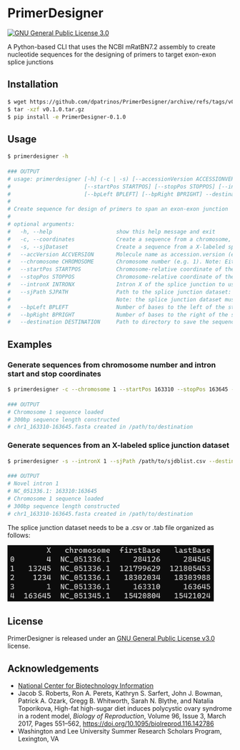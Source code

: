 
# PrimerDesigner
[![GNU General Public License 3.0](https://img.shields.io/badge/license-GPLv3-blue)](https://github.com/dpatrinos/PrimerDesigner/blob/main/LICENSE)

A Python-based CLI that uses the NCBI mRatBN7.2 assembly to create nucleotide sequences for the designing of primers to target exon-exon splice junctions

## Installation

```sh
$ wget https://github.com/dpatrinos/PrimerDesigner/archive/refs/tags/v0.1.0.tar.gz
$ tar -xzf v0.1.0.tar.gz
$ pip install -e PrimerDesigner-0.1.0
```

## Usage

```sh
$ primerdesigner -h

### OUTPUT
# usage: primerdesigner [-h] (-c | -s) [--accessionVersion ACCESSIONVERSION | --chromosome CHROMOSOME]
#                       [--startPos STARTPOS] [--stopPos STOPPOS] [--intronX INTRONX] [--sjPath SJPATH]
#                       [--bpLeft BPLEFT] [--bpRight BPRIGHT] --destination DESTINATION
# 
# Create sequence for design of primers to span an exon-exon junction
# 
# optional arguments:
#   -h, --help                    show this help message and exit
#   -c, --coordinates             Create a sequence from a chromosome, start position, and stop position
#   -s, --sjDataset               Create a sequence from a X-labeled splice junction dataset. See --sjPath for more information
#   --accVersion ACCVERSION       Molecule name as accession.version (e.g. NC_000001.11)
#   --chromosome CHROMOSOME       Chromosome number (e.g. 1). Note: Either --accessionVersion or --chromosome must be specified, but not both
#   --startPos STARTPOS           Chromosome-relative coordinate of the start of the intron
#   --stopPos STOPPOS             Chromosome-relative coordinate of the start of the intron
#   --intronX INTRONX             Intron X of the splice junction to use
#   --sjPath SJPATH               Path to the splice junction dataset: /path/to/sjdblist.csv or /path/to/sjdblist.tab. 
#                                 Note: the splice junction dataset must be in the format of Column 1: X; Column 2: Accession Version; Column 3: Start Position; Column 4: Stop Position
#   --bpLeft BPLEFT               Number of bases to the left of the start position to include. Default: 150bp
#   --bpRight BPRIGHT             Number of bases to the right of the stop position to include. Default: 150bp
#   --destination DESTINATION     Path to directory to save the sequence to: /path/to/destination
```

## Examples

### Generate sequences from chromosome number and intron start and stop coordinates

```sh
$ primerdesigner -c --chromosome 1 --startPos 163310 --stopPos 163645 --destination /path/to/destination

### OUTPUT
# Chromosome 1 sequence loaded
# 300bp sequence length constructed
# chr1_163310-163645.fasta created in /path/to/destination
```

### Generate sequences from an X-labeled splice junction dataset

```sh
$ primerdesigner -s --intronX 1 --sjPath /path/to/sjdblist.csv --destination /path/to/destination

### OUTPUT
# Novel intron 1
# NC_051336.1: 163310:163645
# Chromosome 1 sequence loaded
# 300bp sequence length constructed
# chr1_163310-163645.fasta created in /path/to/destination
```

The splice junction dataset needs to be a .csv or .tab file organized as follows:
 
![SJ table example](sj.png)

## License

PrimerDesigner is released under an [GNU General Public License v3.0](https://github.com/dpatrinos/PrimerDesigner/blob/main/LICENSE) license.

## Acknowledgements

 - [National Center for Biotechnology Information](https://www.ncbi.nlm.nih.gov/data-hub/taxonomy/10116/)
 - Jacob S. Roberts, Ron A. Perets, Kathryn S. Sarfert, John J. Bowman, Patrick A. Ozark, Gregg B. Whitworth, Sarah N. Blythe, and Natalia Toporikova, High-fat high-sugar diet induces polycystic ovary syndrome in a rodent model, *Biology of Reproduction*, Volume 96, Issue 3, March 2017, Pages 551–562, https://doi.org/10.1095/biolreprod.116.142786
 - Washington and Lee University Summer Research Scholars Program, Lexington, VA
